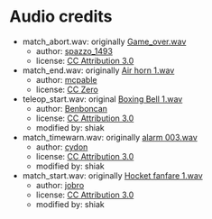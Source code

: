 Audio credits
=============

* match_abort.wav: originally [Game_over.wav](http://www.freesound.org/people/spazzo_1493/sounds/76376/)
	* author: [spazzo_1493](http://www.freesound.org/people/spazzo_1493/)
	* license: [CC Attribution 3.0](http://creativecommons.org/licenses/by/3.0/)
* match_end.wav: originally [Air horn 1.wav](http://www.freesound.org/people/mcpable/sounds/131930/)
	* author: [mcpable](http://www.freesound.org/people/mcpable/)
	* license: [CC Zero](http://creativecommons.org/publicdomain/zero/1.0/)
* teleop_start.wav: original [Boxing Bell 1.wav](http://www.freesound.org/people/Benboncan/sounds/66952/)
	* author: [Benboncan](http://www.freesound.org/people/Benboncan/)
	* license: [CC Attribution 3.0](http://creativecommons.org/licenses/by/3.0/)
	* modified by: shiak
* match_timewarn.wav: originally [alarm 003.wav](http://www.freesound.org/people/cydon/sounds/127708/)
	* author: [cydon](http://www.freesound.org/people/cydon/)
	* license: [CC Attribution 3.0](http://creativecommons.org/licenses/by/3.0/)
	* modified by: shiak
* match_start.wav: originally [Hocket fanfare 1.wav](http://www.freesound.org/people/jobro/sounds/156515/)
	* author: [jobro](http://www.freesound.org/people/jobro/)
	* license: [CC Attribution 3.0](http://creativecommons.org/licenses/by/3.0/)
	* modified by: shiak
